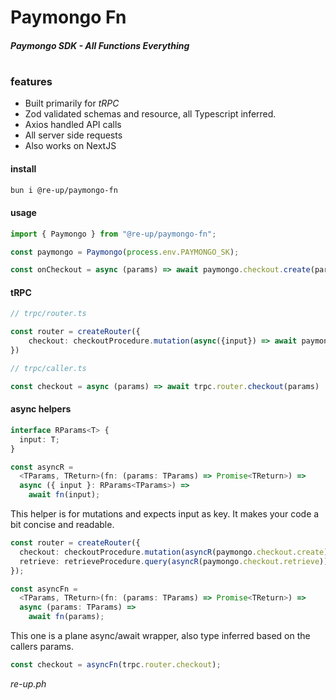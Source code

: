 # Paymongo Fn

##### Paymongo SDK - All Functions Everything

#

### features

- Built primarily for _tRPC_
- Zod validated schemas and resource, all Typescript inferred.
- Axios handled API calls
- All server side requests
- Also works on NextJS

#### install

```zsh
bun i @re-up/paymongo-fn
```

#### usage

```ts
import { Paymongo } from "@re-up/paymongo-fn";

const paymongo = Paymongo(process.env.PAYMONGO_SK);

const onCheckout = async (params) => await paymongo.checkout.create(params);
```

#### tRPC

```ts
// trpc/router.ts

const router = createRouter({
    checkout: checkoutProcedure.mutation(async({input}) => await paymongo.checkout.create(input)
})

// trpc/caller.ts

const checkout = async (params) => await trpc.router.checkout(params)
```

#### async helpers

```typescript
interface RParams<T> {
  input: T;
}

const asyncR =
  <TParams, TReturn>(fn: (params: TParams) => Promise<TReturn>) =>
  async ({ input }: RParams<TParams>) =>
    await fn(input);
```

This helper is for mutations and expects input as key. It makes your code a bit concise and readable.

```ts
const router = createRouter({
  checkout: checkoutProcedure.mutation(asyncR(paymongo.checkout.create)),
  retrieve: retrieveProcedure.query(asyncR(paymongo.checkout.retrieve)),
});
```

```ts
const asyncFn =
  <TParams, TReturn>(fn: (params: TParams) => Promise<TReturn>) =>
  async (params: TParams) =>
    await fn(params);
```

This one is a plane async/await wrapper, also type inferred based on the callers params.

```ts
const checkout = asyncFn(trpc.router.checkout);
```

_re-up.ph_
